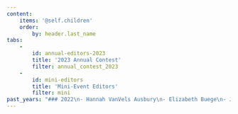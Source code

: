 ```yaml
---
content:
    items: '@self.children'
    order:
        by: header.last_name
tabs:
    -
        id: annual-editors-2023
        title: '2023 Annual Contest'
        filter: annual_contest_2023
    -
        id: mini-editors
        title: 'Mini-Event Editors'
        filter: mini
past_years: "### 2022\n- Hannah VanVels Ausbury\n- Elizabeth Buege\n- Jeni Chappelle\n- Miranda Darrow\n- Natasha Hanova\n- Carly Hayward\n- Bethany Hensel\n- Felice Laverne\n- Megan Manzano\n- Kyra Nelson\n- Leah Pierre\n- Megan Records\n- Heidi Shoham\n- Maria Tureaud\n- Tyler Zeoli\n- Nicole Frail (runners-up prizes)\n- Katie McCoach (runners-up prizes)\n- Michelle Rascon (runners-up prizes)\n\n### 2021\n- Adah Beatrice\n- Carly Bornstein-Hayward\n- Elizabeth Buege\n- Jeni Chappelle\n- Miranda Darrow\n- Tiffany Grimes\n- Natasha Hanova\n- Bethany Hensel\n- Felice Laverne\n- Katie McCoach\n- Kyra Nelson\n- Leah Pierre\n- Michelle Rascon\n- Megan Records\n- Heidi Shoham\n- Maria Tureaud\n- Hannah VanVels\n- Jay Whistler\n- Tyler Zeoli\n- Nicole Frail (runners-up prizes)\n- Tiffany White (runners-up prizes)\n\n### 2020\n- Carly Bornstein-Hayward\n- Elizabeth Buege\n- Jeni Chappelle\n- Tera Cuskaden\n- Miranda Darrow\n- Tiffany Grimes\n- Natasha Hanova\n- Bethany Hensel\n- Holly Ingraham\n- Megan Manzano\n- Katie McCoach\n- Kyra Nelson\n- Michelle Rascon\n- Megan Records\n- Heidi Shoham\n- Maria Tureaud\n- Hannah VanVels\n- rr campbell (runners-up prizes)\n- Stephanie Eding (runners-up prizes)\n\n### 2019\n- Sione Aeschliman\n- Carly Bornstein-Hayward\n- Editor Cassandra\n- Elizabeth Buege\n- rr campbell\n- Jeni Chappelle\n- Tera Cuskaden\n- Kyle V. Hiller\n- Holly Ingraham\n- Katie McCoach\n- Kyra Nelson\n- Michelle Rascon\n- Maria Tureaud\n- Jay Whistler\n- Tiffany White\n- Stephanie Eding (runners-up prizes)\n- Kaitlyn Johnson (runners-up prizes)\n\n### 2018\n- Sione Aeschliman\n- Carly Bornstein-Hayward\n- Ellen Brock\n- Editor Cassandra\n- Elizabeth Buege\n- rr campbell\n- Jeni Chappelle\n- Stephanie Eding\n- Kyle V. Hiller\n- Kaitlyn Johnson\n- Katie McCoach\n- Laura Dennison (runners-up prizes)\n- Grace Laidlaw (runners-up prizes)\n- Kyra Nelson (runners-up prizes)\n\n### 2017\n- Sione Aeschliman\n- Gem Blackthorn\n- Carly Bornstein-Hayward\n- Ellen Brock\n- Editor Cassandra\n- Elizabeth Buege\n- Jeni Chappelle\n- Stephanie Eding\n- Victoria Griffin\n- Kaitlyn Johnson\n- Katie McCoach\n- Nicole Tone\n- Kisa Whipkey\n- Kyra Nelson (runners-up prizes)\n"
---
```



